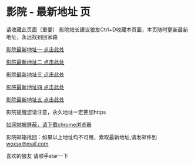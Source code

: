 # 影院 - 最新地址 页

请收藏此页面（重要）
影院站长建议狼友Ctrl+D收藏本页面，本页随时更新最新地址，永远找到回家路

[影院最新地址一 点击此处](https://p5gm.mom/) 

[影院最新地址二 点击此处](https://fu5g.sbs/) 

[影院最新地址三 点击此处](https://fq5g.lol/) 

[影院最新地址四 点击此处](https://fu5g.sbs/) 

[影院最新地址五 点击此处](https://p5gm.mom/) 

影院提醒您请注意，永久地址一定要加https

[如网站被屏蔽，请下载chrome浏览器](https://8xe23.com/chrome_93.0.4577.82.apk) 

影院邮箱找回：如果以上地址均不可用，索取最新地址,请发邮件到 woxsx@mail.com

喜欢的狼友 请顺手star一下
